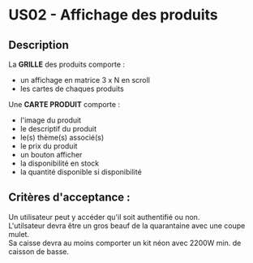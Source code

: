 # US02 - Affichage des produits

## Description
La **GRILLE** des produits comporte :
- un affichage en matrice 3 x N en scroll
- les cartes de chaques produits

Une **CARTE PRODUIT** comporte :
- l'image du produit
- le descriptif du produit
- le(s) thème(s) associé(s)
- le prix du produit
- un bouton afficher
- la disponibilité en stock
- la quantité disponible si disponibilité

## Critères d'acceptance :
Un utilisateur peut y accéder qu'il soit authentifié ou non.  
L'utilsateur devra être un gros beauf de la quarantaine avec une coupe mulet.  
Sa caisse devra au moins comporter un kit néon avec 2200W min. de caisson de basse.

